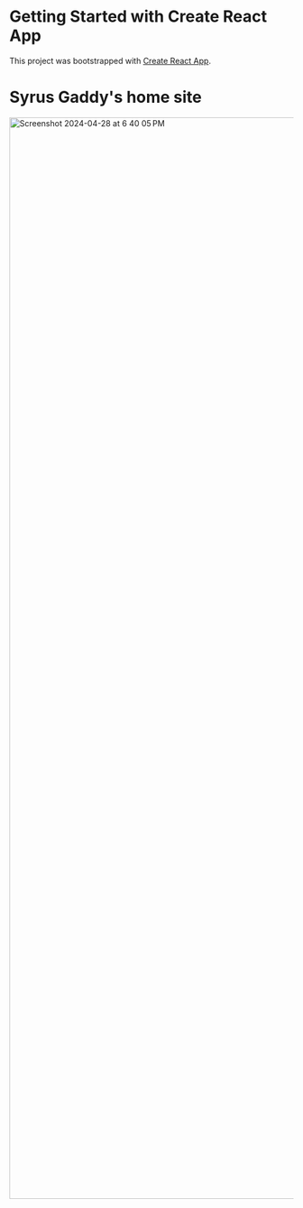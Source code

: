 # Getting Started with Create React App

This project was bootstrapped with [Create React App](https://github.com/facebook/create-react-app).

# Syrus Gaddy's home site

<img width="1918" alt="Screenshot 2024-04-28 at 6 40 05 PM" src="https://github.com/gaddys10/home-site/assets/6856144/f3993c03-1a44-4dae-aa2f-c655c79a80f4">
